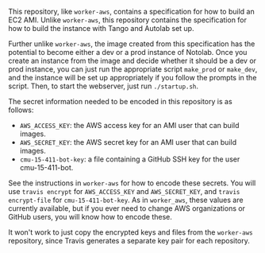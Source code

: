 This repository, like `worker-aws`, contains a specification for how to build an EC2 AMI. Unlike `worker-aws`, this repository contains the specification for how to build the instance with Tango and Autolab set up.

Further unlike `worker-aws`, the image created from this specification has the potential to become either a dev or a prod instance of Notolab. Once you create an instance from the image and decide whether it should be a dev or prod instance, you can just run the appropriate script `make_prod` or `make_dev`, and the instance will be set up appropriately if you follow the prompts in the script. Then, to start the webserver, just run `./startup.sh`.

The secret information needed to be encoded in this repository is as follows:
  * `AWS_ACCESS_KEY`: the AWS access key for an AMI user that can build images.
  * `AWS_SECRET_KEY`: the AWS secret key for an AMI user that can build images.
  * `cmu-15-411-bot-key`: a file containing a GitHub SSH key for the user cmu-15-411-bot.

See the instructions in `worker-aws` for how to encode these secrets. You will use `travis encrypt` for `AWS_ACCESS_KEY` and `AWS_SECRET_KEY`, and `travis encrypt-file` for `cmu-15-411-bot-key`. As in `worker_aws`, these values are currently available, but if you ever need to change AWS organizations or GitHub users, you will know how to encode these.

It won't work to just copy the encrypted keys and files from the `worker-aws` repository, since Travis generates a separate key pair for each repository.

